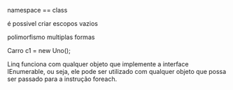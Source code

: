 namespace == class

é possivel criar escopos vazios

polimorfismo multiplas formas

Carro c1 = new Uno();



Linq funciona com qualquer objeto que implemente a interface IEnumerable, ou seja, ele pode ser utilizado com qualquer objeto que possa ser passado para a instrução foreach.